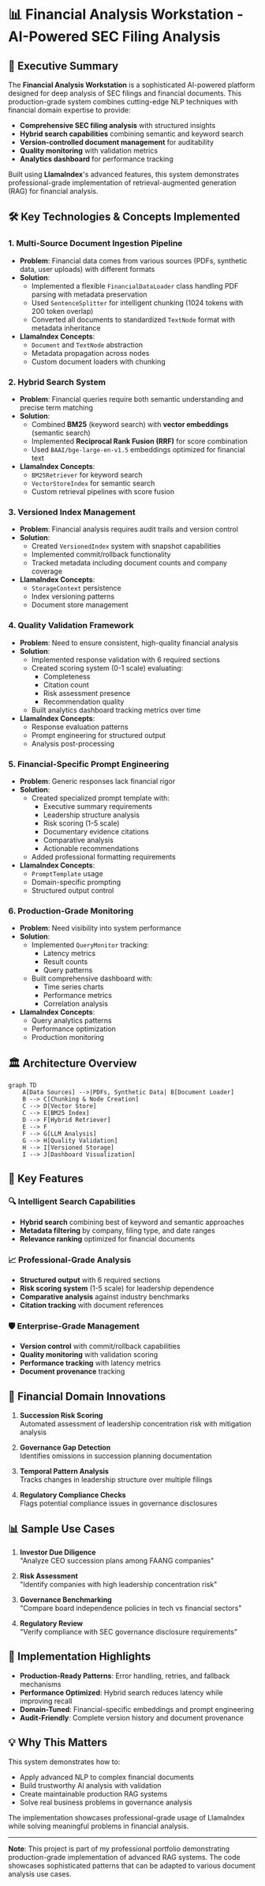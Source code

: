# 📊 Financial Analysis Workstation - AI-Powered SEC Filing Analysis

## 🌟 Executive Summary

The **Financial Analysis Workstation** is a sophisticated AI-powered platform designed for deep analysis of SEC filings and financial documents. This production-grade system combines cutting-edge NLP techniques with financial domain expertise to provide:

- **Comprehensive SEC filing analysis** with structured insights
- **Hybrid search capabilities** combining semantic and keyword search
- **Version-controlled document management** for auditability
- **Quality monitoring** with validation metrics
- **Analytics dashboard** for performance tracking

Built using **LlamaIndex**'s advanced features, this system demonstrates professional-grade implementation of retrieval-augmented generation (RAG) for financial analysis.

## 🛠️ Key Technologies & Concepts Implemented

### 1. **Multi-Source Document Ingestion Pipeline**

- **Problem**: Financial data comes from various sources (PDFs, synthetic data, user uploads) with different formats
- **Solution**:
  - Implemented a flexible `FinancialDataLoader` class handling PDF parsing with metadata preservation
  - Used `SentenceSplitter` for intelligent chunking (1024 tokens with 200 token overlap)
  - Converted all documents to standardized `TextNode` format with metadata inheritance
- **LlamaIndex Concepts**:
  - `Document` and `TextNode` abstraction
  - Metadata propagation across nodes
  - Custom document loaders with chunking

### 2. **Hybrid Search System**

- **Problem**: Financial queries require both semantic understanding and precise term matching
- **Solution**:
  - Combined **BM25** (keyword search) with **vector embeddings** (semantic search)
  - Implemented **Reciprocal Rank Fusion (RRF)** for score combination
  - Used `BAAI/bge-large-en-v1.5` embeddings optimized for financial text
- **LlamaIndex Concepts**:
  - `BM25Retriever` for keyword search
  - `VectorStoreIndex` for semantic search
  - Custom retrieval pipelines with score fusion

### 3. **Versioned Index Management**

- **Problem**: Financial analysis requires audit trails and version control
- **Solution**:
  - Created `VersionedIndex` system with snapshot capabilities
  - Implemented commit/rollback functionality
  - Tracked metadata including document counts and company coverage
- **LlamaIndex Concepts**:
  - `StorageContext` persistence
  - Index versioning patterns
  - Document store management

### 4. **Quality Validation Framework**

- **Problem**: Need to ensure consistent, high-quality financial analysis
- **Solution**:
  - Implemented response validation with 6 required sections
  - Created scoring system (0-1 scale) evaluating:
    - Completeness
    - Citation count
    - Risk assessment presence
    - Recommendation quality
  - Built analytics dashboard tracking metrics over time
- **LlamaIndex Concepts**:
  - Response evaluation patterns
  - Prompt engineering for structured output
  - Analysis post-processing

### 5. **Financial-Specific Prompt Engineering**

- **Problem**: Generic responses lack financial rigor
- **Solution**:
  - Created specialized prompt template with:
    - Executive summary requirements
    - Leadership structure analysis
    - Risk scoring (1-5 scale)
    - Documentary evidence citations
    - Comparative analysis
    - Actionable recommendations
  - Added professional formatting requirements
- **LlamaIndex Concepts**:
  - `PromptTemplate` usage
  - Domain-specific prompting
  - Structured output control

### 6. **Production-Grade Monitoring**

- **Problem**: Need visibility into system performance
- **Solution**:
  - Implemented `QueryMonitor` tracking:
    - Latency metrics
    - Result counts
    - Query patterns
  - Built comprehensive dashboard with:
    - Time series charts
    - Performance metrics
    - Correlation analysis
- **LlamaIndex Concepts**:
  - Query analytics patterns
  - Performance optimization
  - Production monitoring

## 🏛️ Architecture Overview

```mermaid
graph TD
    A[Data Sources] -->|PDFs, Synthetic Data| B[Document Loader]
    B --> C[Chunking & Node Creation]
    C --> D[Vector Store]
    C --> E[BM25 Index]
    D --> F[Hybrid Retriever]
    E --> F
    F --> G[LLM Analysis]
    G --> H[Quality Validation]
    H --> I[Versioned Storage]
    I --> J[Dashboard Visualization]
```

## 🎯 Key Features

### 🔍 Intelligent Search Capabilities

- **Hybrid search** combining best of keyword and semantic approaches
- **Metadata filtering** by company, filing type, and date ranges
- **Relevance ranking** optimized for financial documents

### 📈 Professional-Grade Analysis

- **Structured output** with 6 required sections
- **Risk scoring system** (1-5 scale) for leadership dependence
- **Comparative analysis** against industry benchmarks
- **Citation tracking** with document references

### 🛡️ Enterprise-Grade Management

- **Version control** with commit/rollback capabilities
- **Quality monitoring** with validation scoring
- **Performance tracking** with latency metrics
- **Document provenance** tracking

## 🧠 Financial Domain Innovations

1. **Succession Risk Scoring**  
   Automated assessment of leadership concentration risk with mitigation analysis

2. **Governance Gap Detection**  
   Identifies omissions in succession planning documentation

3. **Temporal Pattern Analysis**  
   Tracks changes in leadership structure over multiple filings

4. **Regulatory Compliance Checks**  
   Flags potential compliance issues in governance disclosures

## 📊 Sample Use Cases

1. **Investor Due Diligence**  
   "Analyze CEO succession plans among FAANG companies"

2. **Risk Assessment**  
   "Identify companies with high leadership concentration risk"

3. **Governance Benchmarking**  
   "Compare board independence policies in tech vs financial sectors"

4. **Regulatory Review**  
   "Verify compliance with SEC governance disclosure requirements"

## 🚀 Implementation Highlights

- **Production-Ready Patterns**: Error handling, retries, and fallback mechanisms
- **Performance Optimized**: Hybrid search reduces latency while improving recall
- **Domain-Tuned**: Financial-specific embeddings and prompt engineering
- **Audit-Friendly**: Complete version history and document provenance

## 💡 Why This Matters

This system demonstrates how to:

- Apply advanced NLP to complex financial documents
- Build trustworthy AI analysis with validation
- Create maintainable production RAG systems
- Solve real business problems in governance analysis

The implementation showcases professional-grade usage of LlamaIndex while solving meaningful problems in financial analysis.

---

**Note**: This project is part of my professional portfolio demonstrating production-grade implementation of advanced RAG systems. The code showcases sophisticated patterns that can be adapted to various document analysis use cases.
